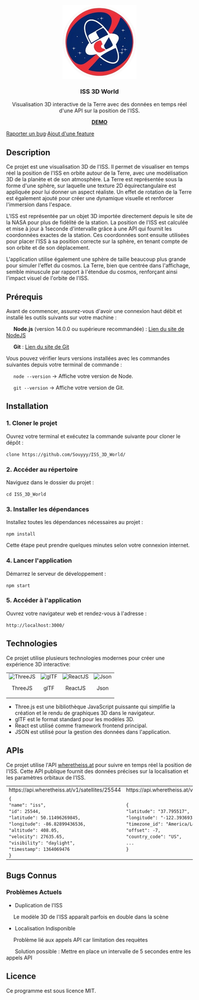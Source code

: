 <div align="center">
  <img align="center" width="200" src="https://github.com/Souyyy/ISS_3D_World/blob/main/public/sigle.png" alt="ISS 3D World"/>
</div>

<h3 align="center">ISS 3D World</h3>
<p align="center">Visualisation 3D interactive de la Terre avec des données en temps réel d'une API sur la position de  l'ISS.</p>
<a align="center" href="https://souyyy.github.io/ISS_3D_World/" target="_blank"><p><strong>DEMO</strong></p></a>

<div align="center" style="display:flex;">
  <a href="">Raporter un bug</a> · 
  <a href="">Ajout d'une feature</a>
</div>

## Description

Ce projet est une visualisation 3D de l'ISS. Il permet de visualiser en temps réel la position de l'ISS en orbite autour de la Terre, avec une modélisation 3D de la planète et de son atmosphère. La Terre est représentée sous la forme d'une sphère, sur laquelle une texture 2D équirectangulaire est appliquée pour lui donner un aspect réaliste. Un effet de rotation de la Terre est également ajouté pour créer une dynamique visuelle et renforcer l'immersion dans l'espace.

L'ISS est représentée par un objet 3D importée directement depuis le site de la NASA pour plus de  fidèlité de la station. La position de l'ISS est calculée et mise à jour à 1seconde d'intervalle grâce à une API qui fournit les coordonnées exactes de la station. Ces coordonnées sont ensuite utilisées pour placer l'ISS à sa position correcte sur la sphère, en tenant compte de son orbite et de son déplacement.

L'application utilise également une sphère de taille beaucoup plus grande pour simuler l'effet du cosmos. La Terre, bien que centrée dans l'affichage, semble minuscule par rapport à l'étendue du cosmos, renforçant ainsi l'impact visuel de l'orbite de l'ISS.


## Prérequis
Avant de commencer, assurez-vous d'avoir une connexion haut débit et installé les outils suivants sur votre machine :

&nbsp;&nbsp;&nbsp;&nbsp;&nbsp;**Node.js** (version 14.0.0 ou supérieure recommandée) : [Lien du site de NodeJS](https://nodejs.org/en)

&nbsp;&nbsp;&nbsp;&nbsp;&nbsp;**Git** : [Lien du site de Git](https://git-scm.com/downloads)

Vous pouvez vérifier leurs versions installées avec les commandes suivantes depuis votre terminal de commande :

&nbsp;&nbsp;&nbsp;&nbsp;&nbsp;`node --version` -> Affiche votre version de Node.

&nbsp;&nbsp;&nbsp;&nbsp;&nbsp;`git --version` -> Affiche votre version de Git.


## Installation

### 1. Cloner le projet
   
Ouvrez votre terminal et exécutez la commande suivante pour cloner le dépôt :

```clone https://github.com/Souyyy/ISS_3D_World/```

### 2. Accéder au répertoire
Naviguez dans le dossier du projet :

```cd ISS_3D_World```

### 3. Installer les dépendances
Installez toutes les dépendances nécessaires au projet :

```npm install```

Cette étape peut prendre quelques minutes selon votre connexion internet.

### 4. Lancer l'application

Démarrez le serveur de développement :

```npm start```

### 5. Accéder à l'application

Ouvrez votre navigateur web et rendez-vous à l'adresse :

```http://localhost:3000/```

## Technologies
Ce projet utilise plusieurs technologies modernes pour créer une expérience 3D interactive:

<table align="center">
  <tbody>
    <tr>
      <td  border="0">
        <img width="70" src="https://upload.wikimedia.org/wikipedia/commons/thumb/3/3f/Three.js_Icon.svg/220px-Three.js_Icon.svg.png" alt="ThreeJS">
        <p align="center">ThreeJS</p>
      </td>
      <td>
        <img width="100" src="https://upload.wikimedia.org/wikipedia/commons/thumb/e/e1/GlTF_logo.svg/langfr-130px-GlTF_logo.svg.png" alt="glTF">
        <p></p>
        <p style="top:10px;" align="center">glTF</p>
      </td>
      <td>
        <img width="75" src="https://upload.wikimedia.org/wikipedia/commons/thumb/3/30/React_Logo_SVG.svg/220px-React_Logo_SVG.svg.png" alt="ReactJS">
        <p align="center">ReactJS</p>
      </td>
      <td>
        <img width="75" src="https://upload.wikimedia.org/wikipedia/commons/thumb/c/c9/JSON_vector_logo.svg/109px-JSON_vector_logo.svg.png" alt="Json">
        <p align="center">Json</p>
      </td>
    </tr>
  </tbody>
</table>

- Three.js est une bibliothèque JavaScript puissante qui simplifie la création et le rendu de graphiques 3D dans le navigateur.
- glTF est le format standard pour les modèles 3D.
- React est utilisé comme framework frontend principal.
- JSON est utilisé pour la gestion des données dans l'application.

## APIs

Ce projet utilise l'API [wheretheiss.at](https://wheretheiss.at/w/developer) pour suivre en temps réel la position de l'ISS. Cette API publique fournit des données précises sur la localisation et les paramètres orbitaux de l'ISS.

<table align="center">
   <tr>
    <td>https://api.wheretheiss.at/v1/satellites/25544</td>
    <td>https://api.wheretheiss.at/v1/satellites/25544/positions </td>
 </tr>
 <tr>
    <td>
       <code>{
"name": "iss",
"id": 25544,
"latitude": 50.11496269845,
"longitude": -86.82899436536,
"altitude": 408.05,
"velocity": 27635.65,
"visibility": "daylight",
"timestamp": 1364069476
}</code>
</td>
    <td><code>{
"latitude": "37.795517",
"longitude": "-122.393693",
"timezone_id": "America/Los_Angeles",
"offset": -7,
"country_code": "US",
...
}</code></td>
   
 </tr>

</table>

## Bugs Connus
### Problèmes Actuels
- Duplication de l'ISS
  
&nbsp;&nbsp;&nbsp;&nbsp;&nbsp;Le modèle 3D de l'ISS apparaît parfois en double dans la scène

- Localisation Indisponible
  
&nbsp;&nbsp;&nbsp;&nbsp;&nbsp;Problème lié aux appels API car limitation des requètes

&nbsp;&nbsp;&nbsp;&nbsp;&nbsp; Solution possible : Mettre en place un intervalle de 5 secondes entre les appels API

## Licence
Ce programme est sous licence MIT.
